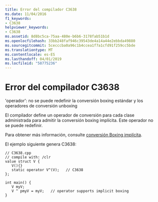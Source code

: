 ```yaml
---
title: Error del compilador C3638
ms.date: 11/04/2016
f1_keywords:
- C3638
helpviewer_keywords:
- C3638
ms.assetid: 8d8bc5ca-75aa-480e-b6b6-3178fab51b1d
ms.openlocfilehash: 33bb248faf946c39543de4a14a44e2ebbda49880
ms.sourcegitcommit: 5cecccba0a96c1b4ccea1f7a1cfd91f259cc5bde
ms.translationtype: MT
ms.contentlocale: es-ES
ms.lasthandoff: 04/01/2019
ms.locfileid: "58775236"
---
```

# <a name="compiler-error-c3638"></a>Error del compilador C3638

'operador': no se puede redefinir la conversión boxing estándar y los operadores de conversión unboxing

El compilador define un operador de conversión para cada clase administrada para admitir la conversión boxing implícita. Este operador no se puede redefinir.

Para obtener más información, consulte [conversión Boxing implícita](../../extensions/boxing-cpp-component-extensions.md).

El ejemplo siguiente genera C3638:

```
// C3638.cpp
// compile with: /clr
value struct V {
   V(){}
   static operator V^(V);   // C3638
};

int main() {
   V myV;
   V ^ pmyV = myV;   // operator supports implicit boxing
}
```